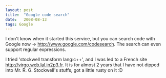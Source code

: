```yaml
---
layout: post
title:  "Google code search"
date:   2008-08-13
tags: Google
---
```

I don't know when it started this service, but you can search code with Google now -> http://www.google.com/codesearch. The search can even support regular expressions.

I tried 'stockwell transform lang:c++', and I was led to a French site http://virgo.web.lal.in2p3.fr. It is for almost 2 years that I have not dipped into Mr. R. G. Stockwell's stuffs, got a little rusty on it :D